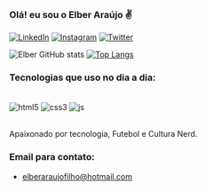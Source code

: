 
### Olá! eu sou o Elber Araújo ✌️

[![LinkedIn](https://img.shields.io/badge/LinkedIn-0077B5?style=for-the-badge&logo=linkedin&logoColor=white)](https://www.linkedin.com/in/elber-ara%C3%BAjo-0074b1225/)
[![Instagram](https://img.shields.io/badge/Instagram-E4405F?style=for-the-badge&logo=instagram&logoColor=white)](https://www.instagram.com/elber_1997/)
[![Twitter](https://img.shields.io/badge/Twitter-1DA1F2?style=for-the-badge&logo=twitter&logoColor=white)](https://twitter.com/Elber_1997)

![Elber GitHub stats](https://github-readme-stats.vercel.app/api?username=ElberAraujo&show_icons=true&theme=cobalt)
[![Top Langs](https://github-readme-stats.vercel.app/api/top-langs/?username=ElberAraujo)](https://github.com/anuraghazra/github-readme-stats)

### Tecnologias que uso no dia a dia:

<div style="display: inline_block"><br/>
  <img align="center" alt="html5" src="https://img.shields.io/badge/HTML5-E34F26?style=for-the-badge&logo=html5&logoColor=white">
  <img align="center" alt="css3" src="https://img.shields.io/badge/CSS3-1572B6?style=for-the-badge&logo=css3&logoColor=white">
  <img align="center" alt="js" src="https://img.shields.io/badge/JavaScript-F7DF1E?style=for-the-badge&logo=javascript&logoColor=black">
</div><br/>

Apaixonado por tecnologia, Futebol e Cultura Nerd.

### Email para contato:
- [elberaraujofilho@hotmail.com](Outlook)
